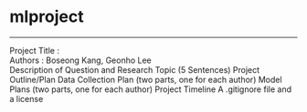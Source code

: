 # mlproject
<hr>

Project Title : 
<br>
Authors : Boseong Kang, Geonho Lee
<br>
Description of Question and Research Topic (5 Sentences)
Project Outline/Plan
Data Collection Plan (two parts, one for each author)
Model Plans (two parts, one for each author)
Project Timeline
A .gitignore file and a license
